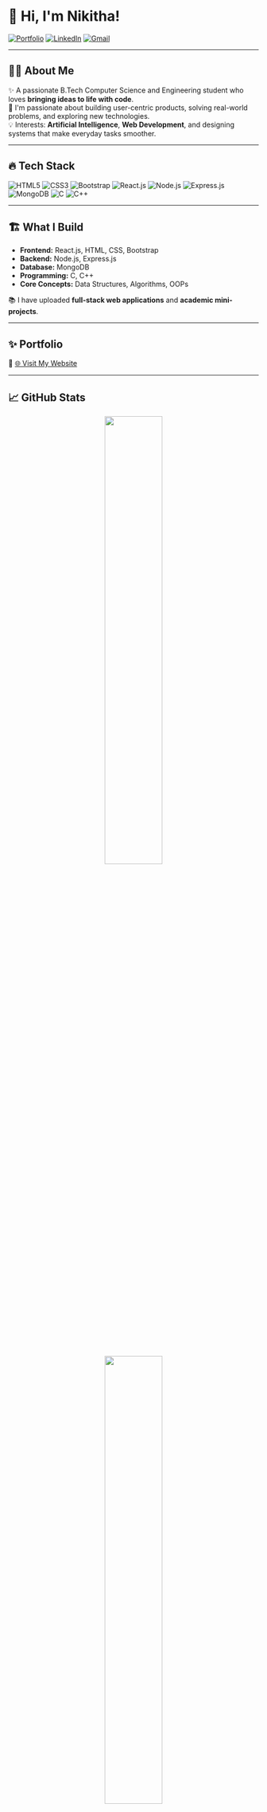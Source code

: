 # 👋 Hi, I'm Nikitha!

[![Portfolio](https://img.shields.io/badge/My_Portfolio-purple?style=for-the-badge&logo=vercel&logoColor=white)](https://nikithapotluri.vercel.app/)
[![LinkedIn](https://img.shields.io/badge/LinkedIn-blue?style=for-the-badge&logo=linkedin&logoColor=white)](https://www.linkedin.com/in/nikithapotluri)
[![Gmail](https://img.shields.io/badge/Gmail-D14836?style=for-the-badge&logo=gmail&logoColor=white)](mailto:nikithapotluri17@gmail.com)

---

## 🧑‍💻 About Me
✨ A passionate B.Tech Computer Science and Engineering student who loves **bringing ideas to life with code**.  
🚀 I'm passionate about building user-centric products, solving real-world problems, and exploring new technologies.  
💡 Interests: **Artificial Intelligence**, **Web Development**, and designing systems that make everyday tasks smoother.

---

## 🔥 Tech Stack

![HTML5](https://img.shields.io/badge/HTML5-E34F26?style=flat-square&logo=html5&logoColor=white)
![CSS3](https://img.shields.io/badge/CSS3-1572B6?style=flat-square&logo=css3&logoColor=white)
![Bootstrap](https://img.shields.io/badge/Bootstrap-563D7C?style=flat-square&logo=bootstrap&logoColor=white)
![React.js](https://img.shields.io/badge/React-61DAFB?style=flat-square&logo=react&logoColor=black)
![Node.js](https://img.shields.io/badge/Node.js-339933?style=flat-square&logo=nodedotjs&logoColor=white)
![Express.js](https://img.shields.io/badge/Express.js-000000?style=flat-square&logo=express&logoColor=white)
![MongoDB](https://img.shields.io/badge/MongoDB-4EA94B?style=flat-square&logo=mongodb&logoColor=white)
![C](https://img.shields.io/badge/C-00599C?style=flat-square&logo=c&logoColor=white)
![C++](https://img.shields.io/badge/C++-00599C?style=flat-square&logo=cpp&logoColor=white)

---

## 🏗️ What I Build
- **Frontend:** React.js, HTML, CSS, Bootstrap
- **Backend:** Node.js, Express.js
- **Database:** MongoDB
- **Programming:** C, C++
- **Core Concepts:** Data Structures, Algorithms, OOPs

📚 I have uploaded **full-stack web applications** and **academic mini-projects**.

---

## ✨ Portfolio
🔗 [🌐 Visit My Website](https://nikithapotluri.vercel.app/)

---

## 📈 GitHub Stats

<p align="center">
  <img src="https://github-readme-streak-stats.herokuapp.com/?user=nikithapotluri&theme=react&hide_border=true" width="48%" />
</p>

<p align="center">
  <img src="https://github-readme-stats.vercel.app/api/top-langs/?username=nikithapotluri&layout=compact&theme=react&hide_border=true" width="48%" />
</p>

---

## 🤝 Let's Connect!

Feel free to connect, collaborate, or just say hi! 🌟  
I'm always open to discussing **new opportunities** and **innovative ideas**.

---
Thanks for visiting my profile!  
I'm always open to collaborating on innovative ideas or projects that can create a real-world impact. ⭐

